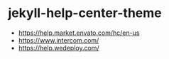 # jekyll-help-center-theme
- https://help.market.envato.com/hc/en-us
- https://www.intercom.com/
- https://help.wedeploy.com/
